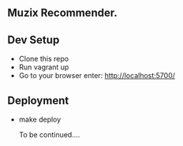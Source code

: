 ## Muzix Recommender.

## Dev Setup 

* Clone this repo
* Run vagrant up
* Go to your browser enter: [http://localhost:5700/](http://localhost:5700/)

## Deployment

* make deploy

    To be continued....

